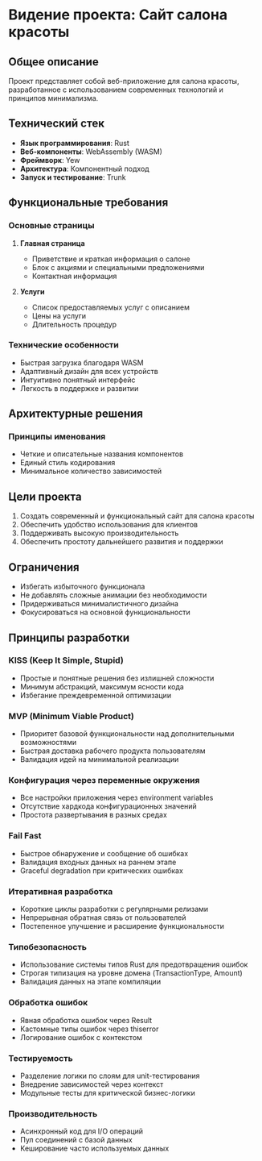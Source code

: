 # Видение проекта: Сайт салона красоты

## Общее описание

Проект представляет собой веб-приложение для салона красоты, разработанное с использованием современных технологий и принципов минимализма.

## Технический стек

- **Язык программирования**: Rust
- **Веб-компоненты**: WebAssembly (WASM)
- **Фреймворк**: Yew
- **Архитектура**: Компонентный подход
- **Запуск и тестирование**: Trunk

## Функциональные требования

### Основные страницы

1. **Главная страница**
   - Приветствие и краткая информация о салоне
   - Блок с акциями и специальными предложениями
   - Контактная информация

2. **Услуги**
   - Список предоставляемых услуг с описанием
   - Цены на услуги
   - Длительность процедур

### Технические особенности

- Быстрая загрузка благодаря WASM
- Адаптивный дизайн для всех устройств
- Интуитивно понятный интерфейс
- Легкость в поддержке и развитии

## Архитектурные решения

### Принципы именования

- Четкие и описательные названия компонентов
- Единый стиль кодирования
- Минимальное количество зависимостей

## Цели проекта

1. Создать современный и функциональный сайт для салона красоты
2. Обеспечить удобство использования для клиентов
3. Поддерживать высокую производительность
4. Обеспечить простоту дальнейшего развития и поддержки

## Ограничения

- Избегать избыточного функционала
- Не добавлять сложные анимации без необходимости
- Придерживаться минималистичного дизайна
- Фокусироваться на основной функциональности

## Принципы разработки

### KISS (Keep It Simple, Stupid)

- Простые и понятные решения без излишней сложности
- Минимум абстракций, максимум ясности кода
- Избегание преждевременной оптимизации

### MVP (Minimum Viable Product)

- Приоритет базовой функциональности над дополнительными возможностями
- Быстрая доставка рабочего продукта пользователям
- Валидация идей на минимальной реализации

### Конфигурация через переменные окружения

- Все настройки приложения через environment variables
- Отсутствие хардкода конфигурационных значений
- Простота развертывания в разных средах

### Fail Fast

- Быстрое обнаружение и сообщение об ошибках
- Валидация входных данных на раннем этапе
- Graceful degradation при критических ошибках

### Итеративная разработка

- Короткие циклы разработки с регулярными релизами
- Непрерывная обратная связь от пользователей
- Постепенное улучшение и расширение функциональности

### Типобезопасность

- Использование системы типов Rust для предотвращения ошибок
- Строгая типизация на уровне домена (TransactionType, Amount)
- Валидация данных на этапе компиляции

### Обработка ошибок

- Явная обработка ошибок через Result<T>
- Кастомные типы ошибок через thiserror
- Логирование ошибок с контекстом

### Тестируемость

- Разделение логики по слоям для unit-тестирования
- Внедрение зависимостей через контекст
- Модульные тесты для критической бизнес-логики

### Производительность

- Асинхронный код для I/O операций
- Пул соединений с базой данных
- Кеширование часто используемых данных
